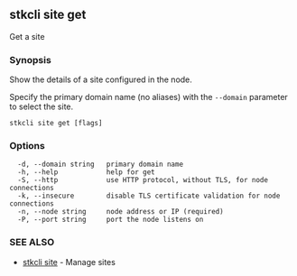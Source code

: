 ## stkcli site get

Get a site

### Synopsis

Show the details of a site configured in the node.

Specify the primary domain name (no aliases) with the `--domain` parameter to select the site.


```
stkcli site get [flags]
```

### Options

```
  -d, --domain string   primary domain name
  -h, --help            help for get
  -S, --http            use HTTP protocol, without TLS, for node connections
  -k, --insecure        disable TLS certificate validation for node connections
  -n, --node string     node address or IP (required)
  -P, --port string     port the node listens on
```

### SEE ALSO

* [stkcli site](stkcli_site.md)	 - Manage sites


